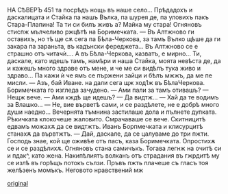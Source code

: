 ﻿НА СѢВЕРЪ	451
та посрѣдъ нощь въ наше село... Прѣдадохъ и даскалицата и Стайка па нашъ Вълка, па шурея де, па уловихъ пакъ Стара-Плапина! Та ти си билъ живъ а? Майка му стара!
Огняновъ стиспж мълчеливо ржцѣтѣ на Боримечката.
— Въ Алтжново ги оставихъ, но тѣ ще сѫ сега па Бѣла-Черкова, за тамъ Вълко щѣше да ги закара па зараньта, въ кадънски фереджета... Въ Алтжново се е страшно отъ читачѝ.... А въ Бѣла-Черкова, казватъ, е мирно... Ти, даскале, като идешъ тамъ, намѣри и наша Стайка, моята невѣста де, да и кажешъ много здраве отъ мене, и че ме си видѣлъ тука живо и здраво... Па кажи ѝ че ямъ се пържени зайци и бѣлъ мжжъ, да ме пе мисли.
— Азъ, бай Иване. на дали сега щж ход1ж въ БѣлаЧеркова.
Боримечката го изгледа зачудено.
— Ами пали за тамъ отивашъ?
— Нещж вече.
— Ами кждѣ ще идешъ?
— Да видтж...
— Хай да те водимъ за Влашко...
— Не, вие върветѣ сами, и се раздѣлете, не е добрѣ много души наедно...
Вечернята тъмнина застилаше дола и пълнете дупката. Рѣкичката клокочеше жаловито. Смрачаваше се вече. Скитницитѣ едвамъ можахѫ да се видтжтъ. Иванъ Борпмечката и клисурцитѣ станахѫ да вървтжтъ.
— Дай, даскале, да се цалуваме до три пжти. Господь знае, кой ще оживѣе отъ пасъ, каза Боримечката.
Опростихѫ се и се раздѣлихѫ.
Огняновъ стана самичъкъ.
Тогава легнж на очитѣ си и пдак^, като жена.
Накипѣлиятъ волканъ отъ страдания въ гжрдитѣ му се излѣ въ горѣщъ потокъ сълзи. Пръвъ пжть плачеше съ гласъ тоя желѣзенъ момъкъ. Неговото нравствений мж

[original](images/504.jpg)